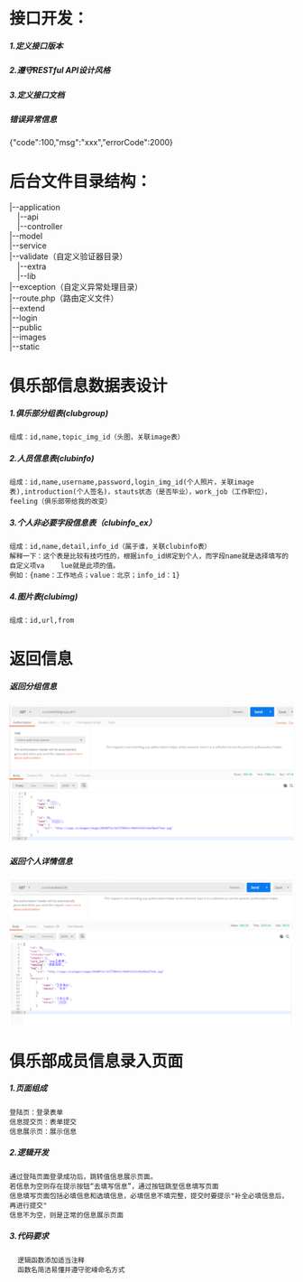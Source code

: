 # 接口开发：
##### 1.定义接口版本
##### 2.遵守RESTful API设计风格
##### 3.定义接口文档
##### 错误异常信息
{"code":100,"msg":"xxx","errorCode":2000}
# 后台文件目录结构：
|--application  
    &emsp;|--api  
    &emsp;|--controller  
|--model  
|--service  
|--validate（自定义验证器目录）  
    &emsp;|--extra  
    &emsp;|--lib  
|--exception（自定义异常处理目录）  
|--route.php（路由定义文件）  
|--extend  
|--login  
|--public  
|--images  
|--static  
    



# 俱乐部信息数据表设计
    
##### 1.俱乐部分组表(clubgroup)
    组成：id,name,topic_img_id（头图，关联image表）
##### 2.人员信息表(clubinfo)
    组成：id,name,username,password,login_img_id(个人照片，关联image表),introduction(个人签名)，stauts状态（是否毕业），work_job（工作职位），feeling（俱乐部带给我的改变）
##### 3.个人非必要字段信息表（clubinfo_ex）
    组成：id,name,detail,info_id（属于谁，关联clubinfo表）
    解释一下：这个表是比较有技巧性的，根据info_id绑定到个人，而字段name就是选择填写的自定义项va    lue就是此项的值。
    例如：{name：工作地点；value：北京；info_id：1}
##### 4.图片表(clubimg)
    组成：id,url,from
# 返回信息
##### 返回分组信息
![avatar](/img/group.png)
##### 返回个人详情信息
![avatar](/img/details.png)
# 俱乐部成员信息录入页面
  
##### 1.页面组成
    登陆页：登录表单
    信息提交页：表单提交
    信息展示页：展示信息
  
##### 2.逻辑开发
    通过登陆页面登录成功后，跳转值信息展示页面。
    若信息为空则存在提示按钮“去填写信息”，通过按钮跳至信息填写页面
    信息填写页面包括必填信息和选填信息，必填信息不填完整，提交时要提示"补全必填信息后，再进行提交"
    信息不为空，则是正常的信息展示页面
  
##### 3.代码要求
      逻辑函数添加适当注释
      函数名简洁易懂并遵守驼峰命名方式

    

    
   
